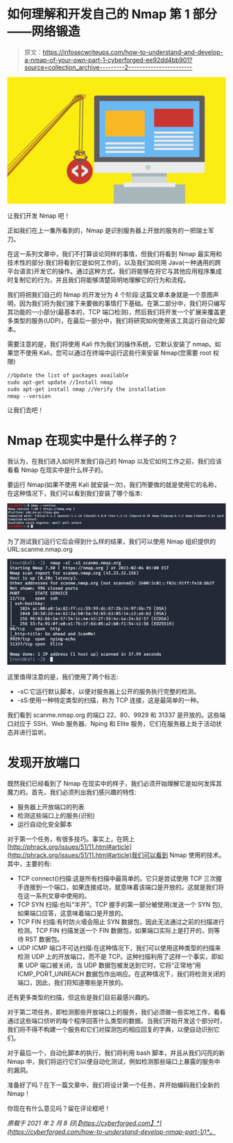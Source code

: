 # 如何理解和开发自己的 Nmap 第 1 部分——网络锻造

> 原文：<https://infosecwriteups.com/how-to-understand-and-develop-a-nmap-of-your-own-part-1-cyberforged-ee92dd4bb901?source=collection_archive---------2----------------------->

![](img/d185d8d0e8046259527fd9aa90278cf1.png)

让我们开发 Nmap 吧！

正如我们在上一集所看到的，Nmap 是识别服务器上开放的服务的一把瑞士军刀。

在这一系列文章中，我们不打算谈论同样的事情，但我们将看到 Nmap 最实用和技术性的部分:我们将看到它是如何工作的，以及我们如何用 Java(一种通用的跨平台语言)开发它的操作。通过这种方式，我们将能够在将它与其他应用程序集成时复制它的行为，并且我们将能够清楚简明地理解它的行为和流程。

我们将把我们自己的 Nmap 的开发分为 4 个阶段:这篇文章本身就是一个意图声明，因为我们将为我们接下来要做的事情打下基础。在第二部分中，我们将只编写其功能的一小部分(最基本的，TCP 端口检测)，然后我们将开发一个扩展来覆盖更多类型的服务(UDP)，在最后一部分中，我们将研究如何使用该工具运行自动化脚本。

需要注意的是，我们将使用 Kali 作为我们的操作系统，它默认安装了 nmap。如果您不使用 Kali，您可以通过在终端中运行这些行来安装 Nmap(您需要 root 权限)

```
//Update the list of packages available 
sudo apt-get update //Install nmap 
sudo apt-get install nmap //Verify the installation 
nmap --version
```

让我们去吧！

# Nmap 在现实中是什么样子的？

我认为，在我们进入如何开发我们自己的 Nmap 以及它如何工作之前，我们应该看看 Nmap 在现实中是什么样子的。

要运行 Nmap(如果不使用 Kali 就安装一次)，我们所要做的就是使用它的名称，在这种情况下，我们可以看到我们安装了哪个版本:

![](img/cc7e98bd76f7d10bc853585a82de5d09.png)

为了测试我们运行它后会得到什么样的结果，我们可以使用 Nmap 组织提供的 URL:scanme.nmap.org

![](img/ea4492f457a78816a2299282398bc68a.png)

这里值得注意的是，我们使用了两个标志:

*   -sC:它运行默认脚本，以便对服务器上公开的服务执行完整的检测。
*   -sS:使用一种特定类型的扫描，称为 TCP 连接，这是最简单的一种。

我们看到 scanme.nmap.org 的端口 22、80、9929 和 31337 是开放的。这些端口对应于 SSH、Web 服务器、Nping 和 Elite 服务，它们在服务器上处于活动状态并进行监听。

# 发现开放端口

既然我们已经看到了 Nmap 在现实中的样子，我们必须开始理解它是如何发挥其魔力的。首先，我们必须列出我们感兴趣的特性:

*   服务器上开放端口的列表
*   检测这些端口上的服务(识别)
*   运行自动化安全脚本

对于第一个任务，有很多技巧。事实上，在网上[http://phrack.org/issues/51/11.html#article](http://phrack.org/issues/51/11.html#article)我们可以看到 Nmap 使用的技术。其中，主要的有:

*   TCP connect()扫描:这是所有扫描中最简单的。它只是尝试使用 TCP 三次握手连接到一个端口，如果连接成功，就意味着该端口是开放的。这就是我们将在这一系列文章中使用的。
*   TCP SYN 扫描:也叫“半开”。TCP 握手的第一部分被使用(发送一个 SYN 包),如果端口应答，这意味着端口是开放的。
*   TCP FIN 扫描:有时防火墙会阻止 SYN 数据包，因此无法通过之前的扫描进行检测。TCP FIN 扫描发送一个 FIN 数据包，如果端口实际上是打开的，则等待 RST 数据包。
*   UDP ICMP 端口不可达扫描:在这种情况下，我们可以使用这种类型的扫描来检测 UDP 上的开放端口，而不是 TCP。这种扫描利用了这样一个事实，即如果 UDP 端口被关闭，当 UDP 数据包被发送到它时，它将“正常地”用 ICMP_PORT_UNREACH 数据包作出响应。在这种情况下，我们将检测关闭的端口，因此，我们将知道哪些是开放的。

还有更多类型的扫描，但这些是我们目前最感兴趣的。

对于第二项任务，即检测那些开放端口上的服务，我们必须做一些实地工作，看看通过这些端口侦听的每个程序回答什么类型的数据。当我们开始开发这个部分时，我们将不得不构建一个服务和它们对探测包的相应回复的字典，以便自动识别它们。

对于最后一个，自动化脚本的执行，我们将利用 bash 脚本，并且从我们闪亮的新 Nmap 中，我们将运行它们以便自动化测试，例如检测那些端口上暴露的服务中的漏洞。

准备好了吗？在下一篇文章中，我们将设计第一个任务，并开始编码我们全新的 Nmap！

你现在有什么意见吗？留在评论框吧！

*原载于 2021 年 2 月 8 日*[*【https://cyberforged.com】*](https://cyberforged.com/how-to-understand-develop-nmap-part-1/)*。*